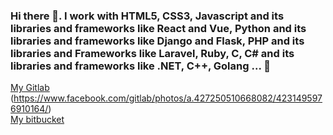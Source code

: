 ### Hi there 👋. I work with HTML5, CSS3, Javascript and its libraries and frameworks like React and Vue, Python and its libraries and frameworks like Django and Flask, PHP and its libraries and Frameworks like Laravel, Ruby, C, C# and its libraries and frameworks like .NET, C++, Golang ... 👋

<!--
**mohamedmehdigara/mohamedmehdigara** is a ✨ _special_ ✨ repository because its `README.md` (this file) appears on your GitHub profile.

Here are some ideas to get you started:

- 🔭 I’m currently working on ...
- 🌱 I’m currently learning ...
- 👯 I’m looking to collaborate on ...
- 🤔 I’m looking for help with ...
- 💬 Ask me about ...
- 📫 How to reach me: ...
- 😄 Pronouns: ...
- ⚡ Fun fact: ...
-->
<a href="https://gitlab.com/mohamedmehdigara">My Gitlab</a> (https://www.facebook.com/gitlab/photos/a.427250510668082/4231495976910164/)
<br>
<a href="https://bitbucket.org/Mohamed-Mehdi-Gara/">My bitbucket</a>
